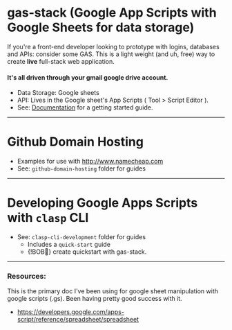 # gas-stack (Google App Scripts with Google Sheets for data storage)
If you're a front-end developer looking to prototype with logins, databases and APIs: consider some GAS. This is a light weight (and uh, free) way to create **live** full-stack web application.

#### It's all driven through your gmail google drive account.
* Data Storage: Google sheets
* API: Lives in the Google sheet's App Scripts ( Tool > Script Editor ).
* See: [Documentation](https://github.com/robbobfrh84/gas-stack/tree/master/_documention) for a getting started guide.

----
# Github Domain Hosting
* Examples for use with http://www.namecheap.com
* See: `github-domain-hosting` folder for guides

----
# Developing Google Apps Scripts with `clasp` CLI
* See: `clasp-cli-development` folder for guides
  - Includes a `quick-start` guide
  - {!BOB👀} create quickstart with gas-stack.

----
### Resources:
This is the primary doc I've been using for google sheet manipulation with google scripts (.gs). Been having pretty good success with it.
* https://developers.google.com/apps-script/reference/spreadsheet/spreadsheet
